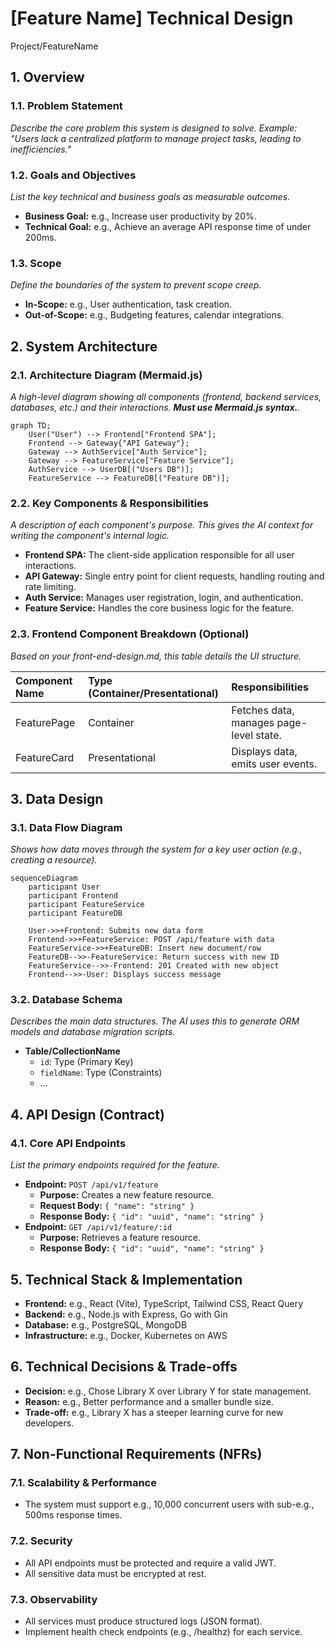 # [Feature Name] Technical Design

Project/FeatureName

## **1. Overview**

### **1.1. Problem Statement**

*Describe the core problem this system is designed to solve. Example: "Users lack a centralized platform to manage project tasks, leading to inefficiencies."*

### **1.2. Goals and Objectives**

*List the key technical and business goals as measurable outcomes.*

* **Business Goal:** e.g., Increase user productivity by 20%.
* **Technical Goal:** e.g., Achieve an average API response time of under 200ms.

### **1.3. Scope**

*Define the boundaries of the system to prevent scope creep.*

* **In-Scope:** e.g., User authentication, task creation.
* **Out-of-Scope:** e.g., Budgeting features, calendar integrations.

## **2. System Architecture**

### **2.1. Architecture Diagram (Mermaid.js)**

*A high-level diagram showing all components (frontend, backend services, databases, etc.) and their interactions. **Must use Mermaid.js syntax.**.*

```mermaid
graph TD;
    User("User") --> Frontend["Frontend SPA"];
    Frontend --> Gateway{"API Gateway"};
    Gateway --> AuthService["Auth Service"];
    Gateway --> FeatureService["Feature Service"];
    AuthService --> UserDB[("Users DB")];
    FeatureService --> FeatureDB[("Feature DB")];
```

### **2.2. Key Components & Responsibilities**

*A description of each component's purpose. This gives the AI context for writing the component's internal logic.*

* **Frontend SPA:** The client-side application responsible for all user interactions.
* **API Gateway:** Single entry point for client requests, handling routing and rate limiting.
* **Auth Service:** Manages user registration, login, and authentication.
* **Feature Service:** Handles the core business logic for the feature.

### **2.3. Frontend Component Breakdown (Optional)**

*Based on your front-end-design.md, this table details the UI structure.*

| Component Name | Type (Container/Presentational) | Responsibilities |
| :--- | :--- | :--- |
| FeaturePage | Container | Fetches data, manages page-level state. |
| FeatureCard | Presentational | Displays data, emits user events. |


## **3. Data Design**

### **3.1. Data Flow Diagram**

*Shows how data moves through the system for a key user action (e.g., creating a resource).*

```mermaid
sequenceDiagram
    participant User
    participant Frontend
    participant FeatureService
    participant FeatureDB

    User->>+Frontend: Submits new data form
    Frontend->>+FeatureService: POST /api/feature with data
    FeatureService->>+FeatureDB: Insert new document/row
    FeatureDB-->>-FeatureService: Return success with new ID
    FeatureService-->>-Frontend: 201 Created with new object
    Frontend-->>-User: Displays success message
```

### **3.2. Database Schema**

*Describes the main data structures. The AI uses this to generate ORM models and database migration scripts.*

* **Table/CollectionName**
  * `id`: Type (Primary Key)
  * `fieldName`: Type (Constraints)
  * ...

## **4. API Design (Contract)**

### **4.1. Core API Endpoints**

*List the primary endpoints required for the feature.*

*   **Endpoint:** `POST /api/v1/feature`
    *   **Purpose:** Creates a new feature resource.
    *   **Request Body:** `{ "name": "string" }`
    *   **Response Body:** `{ "id": "uuid", "name": "string" }`
*   **Endpoint:** `GET /api/v1/feature/:id`
    *   **Purpose:** Retrieves a feature resource.
    *   **Response Body:** `{ "id": "uuid", "name": "string" }`

## **5. Technical Stack & Implementation**

* **Frontend:** e.g., React (Vite), TypeScript, Tailwind CSS, React Query
* **Backend:** e.g., Node.js with Express, Go with Gin
* **Database:** e.g., PostgreSQL, MongoDB
* **Infrastructure:** e.g., Docker, Kubernetes on AWS

## **6. Technical Decisions & Trade-offs**

* **Decision:** e.g., Chose Library X over Library Y for state management.
* **Reason:** e.g., Better performance and a smaller bundle size.
* **Trade-off:** e.g., Library X has a steeper learning curve for new developers.

## **7. Non-Functional Requirements (NFRs)**

### **7.1. Scalability & Performance**

* The system must support e.g., 10,000 concurrent users with sub-e.g., 500ms response times.

### **7.2. Security**

* All API endpoints must be protected and require a valid JWT.
* All sensitive data must be encrypted at rest.

### **7.3. Observability**

* All services must produce structured logs (JSON format).
* Implement health check endpoints (e.g., /healthz) for each service.
